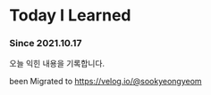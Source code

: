 # Today I Learned

### Since 2021.10.17

오늘 익힌 내용을 기록합니다.

been Migrated to https://velog.io/@sookyeongyeom
